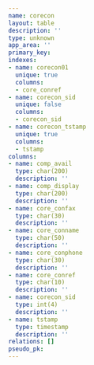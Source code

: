 ```yaml
---
name: corecon
layout: table
description: ''
type: unknown
app_area: ''
primary_key: 
indexes:
- name: corecon01
  unique: true
  columns:
  - core_conref
- name: corecon_sid
  unique: false
  columns:
  - corecon_sid
- name: corecon_tstamp
  unique: true
  columns:
  - tstamp
columns:
- name: comp_avail
  type: char(200)
  description: ''
- name: comp_display
  type: char(200)
  description: ''
- name: core_confax
  type: char(30)
  description: ''
- name: core_conname
  type: char(50)
  description: ''
- name: core_conphone
  type: char(30)
  description: ''
- name: core_conref
  type: char(10)
  description: ''
- name: corecon_sid
  type: int(4)
  description: ''
- name: tstamp
  type: timestamp
  description: ''
relations: []
pseudo_pk: 
---
```


